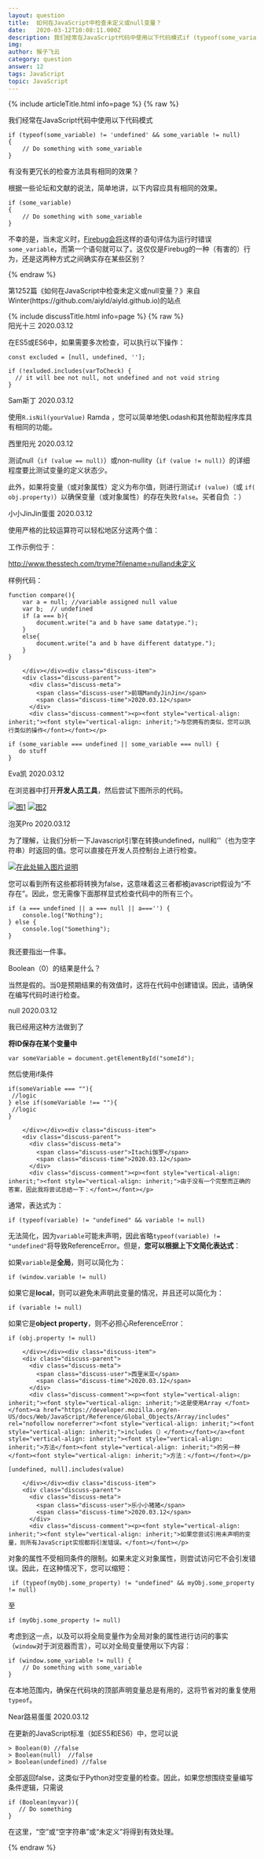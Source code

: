 ```yaml
---
layout: question
title:  如何在JavaScript中检查未定义或null变量？
date:   2020-03-12T10:08:11.000Z
description: 我们经常在JavaScript代码中使用以下代码模式if (typeof(some_variable) \!= 'undefined' && some_...
img: 
author: 猴子飞云
category: question
answer: 12
tags: JavaScript
topic: JavaScript
---
```

<div class="article-root">
  <div class="article">
    {% include articleTitle.html info=page %}
    {% raw %}
    <div class="article-content"><p><font style="vertical-align: inherit;"><font style="vertical-align: inherit;">我们经常在JavaScript代码中使用以下代码模式</font></font></p>

<pre><code>if (typeof(some_variable) != 'undefined' &amp;&amp; some_variable != null)<font></font>
{<font></font>
    // Do something with some_variable<font></font>
}<font></font>
</code></pre>

<p><font style="vertical-align: inherit;"><font style="vertical-align: inherit;">有没有更冗长的检查方法具有相同的效果？</font></font></p>

<p><font style="vertical-align: inherit;"><font style="vertical-align: inherit;">根据一些论坛和文献的说法，简单地讲，以下内容应具有相同的效果。</font></font></p>

<pre><code>if (some_variable)<font></font>
{<font></font>
    // Do something with some_variable<font></font>
}<font></font>
</code></pre>

<p><font style="vertical-align: inherit;"><font style="vertical-align: inherit;">不幸的是，</font><font style="vertical-align: inherit;">当</font><font style="vertical-align: inherit;">未定义</font><font style="vertical-align: inherit;">时</font><font style="vertical-align: inherit;">，</font></font><a href="http://en.wikipedia.org/wiki/Firebug_%28software%29" rel="noreferrer"><font style="vertical-align: inherit;"><font style="vertical-align: inherit;">Firebug会将</font></font></a><font style="vertical-align: inherit;"><font style="vertical-align: inherit;">这样的语句评估为运行时错误</font></font><code>some_variable</code><font style="vertical-align: inherit;"><font style="vertical-align: inherit;">，而第一个</font><font style="vertical-align: inherit;">语句</font><font style="vertical-align: inherit;">就可以了。</font><font style="vertical-align: inherit;">这仅仅是Firebug的一种（有害的）行为，还是这两种方式之间确实存在某些区别？</font></font></p></div>
    {% endraw %}
  </div>
  <p class="winter_mark">第1252篇《如何在JavaScript中检查未定义或null变量？》来自Winter(https://github.com/aiyld/aiyld.github.io)的站点</p>
  <div class="discuss-wrapper">
    {% include discussTitle.html info=page %}
    {% raw %}
    <div class="discuss-item">
        <div class="discuss-parent">
          <div class="discuss-meta">
            <span class="discuss-user">阳光十三</span>
            <span class="discuss-time">2020.03.12</span>
          </div>
          <div class="discuss-comment"><p><font style="vertical-align: inherit;"><font style="vertical-align: inherit;">在ES5或ES6中，如果需要多次检查，可以执行以下操作：</font></font></p>

<p></p><div class="snippet" data-lang="js" data-hide="false" data-console="true" data-babel="false">
<div class="snippet-code">
<pre class="snippet-code-js lang-js prettyprint-override"><code>const excluded = [null, undefined, ''];<font></font>
<font></font>
if (!exluded.includes(varToCheck) {<font></font>
  // it will bee not null, not undefined and not void string<font></font>
}</code></pre>
</div>
</div>
<p></p></div>
        </div></div><div class="discuss-item">
        <div class="discuss-parent">
          <div class="discuss-meta">
            <span class="discuss-user">Sam斯丁</span>
            <span class="discuss-time">2020.03.12</span>
          </div>
          <div class="discuss-comment"><p><font style="vertical-align: inherit;"><font style="vertical-align: inherit;">使用</font></font><code>R.isNil(yourValue)</code><font style="vertical-align: inherit;"><font style="vertical-align: inherit;">
Ramda </font><font style="vertical-align: inherit;">，您可以简单地使</font><font style="vertical-align: inherit;">Lodash和其他帮助程序库具有相同的功能。</font></font></p></div>
        </div></div><div class="discuss-item">
        <div class="discuss-parent">
          <div class="discuss-meta">
            <span class="discuss-user">西里阳光</span>
            <span class="discuss-time">2020.03.12</span>
          </div>
          <div class="discuss-comment"><p><font style="vertical-align: inherit;"><font style="vertical-align: inherit;">测试null（</font></font><code>if (value == null)</code><font style="vertical-align: inherit;"><font style="vertical-align: inherit;">）或non-nullity（</font></font><code>if (value != null)</code><font style="vertical-align: inherit;"><font style="vertical-align: inherit;">）的详细程度要比测试变量的定义状态少。</font></font></p>

<p><font style="vertical-align: inherit;"><font style="vertical-align: inherit;">此外，</font><font style="vertical-align: inherit;">如果将变量（或对象属性）定义为布尔</font><font style="vertical-align: inherit;">值</font><font style="vertical-align: inherit;">，则进行测试</font></font><code>if (value)</code><font style="vertical-align: inherit;"><font style="vertical-align: inherit;">（或   </font></font><code>if( obj.property)</code><font style="vertical-align: inherit;"><font style="vertical-align: inherit;">）以确保变量（或对象属性）的存在失败</font></font><code>false</code><font style="vertical-align: inherit;"><font style="vertical-align: inherit;">。</font><font style="vertical-align: inherit;">买者自负 ：）</font></font></p></div>
        </div></div><div class="discuss-item">
        <div class="discuss-parent">
          <div class="discuss-meta">
            <span class="discuss-user">小小JinJin蛋蛋</span>
            <span class="discuss-time">2020.03.12</span>
          </div>
          <div class="discuss-comment"><p><font style="vertical-align: inherit;"><font style="vertical-align: inherit;">使用严格的比较运算符可以轻松地区分这两个值：</font></font></p>

<p><font style="vertical-align: inherit;"><font style="vertical-align: inherit;">工作示例位于：</font></font></p>

<p><a href="http://www.thesstech.com/tryme?filename=nullandundefined" rel="nofollow"><font style="vertical-align: inherit;"><font style="vertical-align: inherit;">http://www.thesstech.com/tryme?filename=nulland未定义</font></font></a></p>

<p><font style="vertical-align: inherit;"><font style="vertical-align: inherit;">样例代码：</font></font></p>

<pre><code>function compare(){<font></font>
    var a = null; //variable assigned null value<font></font>
    var b;  // undefined<font></font>
    if (a === b){<font></font>
        document.write("a and b have same datatype.");<font></font>
    }<font></font>
    else{<font></font>
        document.write("a and b have different datatype.");<font></font>
    }   <font></font>
}<font></font>
</code></pre></div>
        </div></div><div class="discuss-item">
        <div class="discuss-parent">
          <div class="discuss-meta">
            <span class="discuss-user">前端MandyJinJin</span>
            <span class="discuss-time">2020.03.12</span>
          </div>
          <div class="discuss-comment"><p><font style="vertical-align: inherit;"><font style="vertical-align: inherit;">与您拥有的类似，您可以执行类似的操作</font></font></p>

<p><code>if (some_variable === undefined || some_variable === null) {
   do stuff
}</code></p></div>
        </div></div><div class="discuss-item">
        <div class="discuss-parent">
          <div class="discuss-meta">
            <span class="discuss-user">Eva凯</span>
            <span class="discuss-time">2020.03.12</span>
          </div>
          <div class="discuss-comment"><p><font style="vertical-align: inherit;"><font style="vertical-align: inherit;">在浏览器中</font><font style="vertical-align: inherit;">打开</font></font><strong><font style="vertical-align: inherit;"><font style="vertical-align: inherit;">开发人员工具</font></font></strong><font style="vertical-align: inherit;"><font style="vertical-align: inherit;">，然后尝试下图所示的代码。</font></font></p>

<p><a href="https://i.stack.imgur.com/rr3X2.png" rel="nofollow noreferrer"><img src="https://i.stack.imgur.com/rr3X2.png" alt="图1"></a>
<a href="https://i.stack.imgur.com/IEqrO.png" rel="nofollow noreferrer"><img src="https://i.stack.imgur.com/IEqrO.png" alt="图2"></a></p></div>
        </div></div><div class="discuss-item">
        <div class="discuss-parent">
          <div class="discuss-meta">
            <span class="discuss-user">泡芙Pro</span>
            <span class="discuss-time">2020.03.12</span>
          </div>
          <div class="discuss-comment"><p><font style="vertical-align: inherit;"><font style="vertical-align: inherit;">为了理解，让我们分析一下Javascript引擎在转换undefined，null和''（也为空字符串）时返回的值。</font><font style="vertical-align: inherit;">您可以直接在开发人员控制台上进行检查。</font></font></p>

<p><a href="https://i.stack.imgur.com/MlGa5.png" rel="nofollow noreferrer"><img src="https://i.stack.imgur.com/MlGa5.png" alt="在此处输入图片说明"></a></p>

<p><font style="vertical-align: inherit;"><font style="vertical-align: inherit;">您可以看到所有这些都将转换为false，这意味着这三者都被javascript假设为“不存在”。</font><font style="vertical-align: inherit;">因此，您无需像下面那样显式检查代码中的所有三个。</font></font></p>

<pre><code>if (a === undefined || a === null || a==='') {<font></font>
    console.log("Nothing");<font></font>
} else {<font></font>
    console.log("Something");<font></font>
}<font></font>
</code></pre>

<p><font style="vertical-align: inherit;"><font style="vertical-align: inherit;">我还要指出一件事。</font></font></p>

<p><font style="vertical-align: inherit;"><font style="vertical-align: inherit;">Boolean（0）的结果是什么？</font></font></p>

<p><font style="vertical-align: inherit;"><font style="vertical-align: inherit;">当然是假的。</font><font style="vertical-align: inherit;">当0是预期结果的有效值时，这将在代码中创建错误。</font><font style="vertical-align: inherit;">因此，请确保在编写代码时进行检查。</font></font></p></div>
        </div></div><div class="discuss-item">
        <div class="discuss-parent">
          <div class="discuss-meta">
            <span class="discuss-user">null</span>
            <span class="discuss-time">2020.03.12</span>
          </div>
          <div class="discuss-comment"><p><font style="vertical-align: inherit;"><font style="vertical-align: inherit;">我已经用这种方法做到了</font></font></p>

<p><strong><font style="vertical-align: inherit;"><font style="vertical-align: inherit;">将ID保存在某个变量中</font></font></strong></p>

<pre><code>var someVariable = document.getElementById("someId");
</code></pre>

<p><font style="vertical-align: inherit;"><font style="vertical-align: inherit;">然后使用if条件</font></font></p>

<pre><code>if(someVariable === ""){<font></font>
 //logic<font></font>
} else if(someVariable !== ""){<font></font>
 //logic<font></font>
}<font></font>
</code></pre></div>
        </div></div><div class="discuss-item">
        <div class="discuss-parent">
          <div class="discuss-meta">
            <span class="discuss-user">Itachi伽罗</span>
            <span class="discuss-time">2020.03.12</span>
          </div>
          <div class="discuss-comment"><p><font style="vertical-align: inherit;"><font style="vertical-align: inherit;">由于没有一个完整而正确的答案，因此我将尝试总结一下：</font></font></p>

<p><font style="vertical-align: inherit;"><font style="vertical-align: inherit;">通常，表达式为：</font></font></p>

<pre><code>if (typeof(variable) != "undefined" &amp;&amp; variable != null)
</code></pre>

<p><font style="vertical-align: inherit;"><font style="vertical-align: inherit;">无法简化，因为</font></font><code>variable</code><font style="vertical-align: inherit;"><font style="vertical-align: inherit;">可能未声明，因此省略</font></font><code>typeof(variable) != "undefined"</code><font style="vertical-align: inherit;"><font style="vertical-align: inherit;">将导致ReferenceError。</font><font style="vertical-align: inherit;">但是，</font></font><strong><font style="vertical-align: inherit;"><font style="vertical-align: inherit;">您可以根据上下文简化表达式</font></font></strong><font style="vertical-align: inherit;"><font style="vertical-align: inherit;">：</font></font></p>

<p><font style="vertical-align: inherit;"><font style="vertical-align: inherit;">如果</font></font><code>variable</code><font style="vertical-align: inherit;"><font style="vertical-align: inherit;">是</font></font><strong><font style="vertical-align: inherit;"><font style="vertical-align: inherit;">全局</font></font></strong><font style="vertical-align: inherit;"><font style="vertical-align: inherit;">，则可以简化为：</font></font></p>

<pre><code>if (window.variable != null)
</code></pre>

<p><font style="vertical-align: inherit;"><font style="vertical-align: inherit;">如果它是</font></font><strong><font style="vertical-align: inherit;"><font style="vertical-align: inherit;">local</font></font></strong><font style="vertical-align: inherit;"><font style="vertical-align: inherit;">，则可以避免未声明此变量的情况，并且还可以简化为：</font></font></p>

<pre><code>if (variable != null)
</code></pre>

<p><font style="vertical-align: inherit;"><font style="vertical-align: inherit;">如果它是</font></font><strong><font style="vertical-align: inherit;"><font style="vertical-align: inherit;">object property</font></font></strong><font style="vertical-align: inherit;"><font style="vertical-align: inherit;">，则不必担心ReferenceError：</font></font></p>

<pre><code>if (obj.property != null)
</code></pre></div>
        </div></div><div class="discuss-item">
        <div class="discuss-parent">
          <div class="discuss-meta">
            <span class="discuss-user">西里米亚</span>
            <span class="discuss-time">2020.03.12</span>
          </div>
          <div class="discuss-comment"><p><font style="vertical-align: inherit;"><font style="vertical-align: inherit;">这是使用Array </font></font><a href="https://developer.mozilla.org/en-US/docs/Web/JavaScript/Reference/Global_Objects/Array/includes" rel="nofollow noreferrer"><font style="vertical-align: inherit;"><font style="vertical-align: inherit;">includes（）</font></font></a><font style="vertical-align: inherit;"><font style="vertical-align: inherit;">方法</font><font style="vertical-align: inherit;">的另一种</font><font style="vertical-align: inherit;">方法：</font></font></p>

<pre><code>[undefined, null].includes(value)
</code></pre></div>
        </div></div><div class="discuss-item">
        <div class="discuss-parent">
          <div class="discuss-meta">
            <span class="discuss-user">乐小小猪猪</span>
            <span class="discuss-time">2020.03.12</span>
          </div>
          <div class="discuss-comment"><p><font style="vertical-align: inherit;"><font style="vertical-align: inherit;">如果您尝试引用未声明的变量，则所有JavaScript实现都将引发错误。</font></font></p>

<p><font style="vertical-align: inherit;"><font style="vertical-align: inherit;">对象的属性不受相同条件的限制。</font><font style="vertical-align: inherit;">如果未定义对象属性，则尝试访问它不会引发错误。</font><font style="vertical-align: inherit;">因此，在这种情况下，您可以缩短：</font></font></p>

<pre><code> if (typeof(myObj.some_property) != "undefined" &amp;&amp; myObj.some_property != null)
</code></pre>

<p><font style="vertical-align: inherit;"><font style="vertical-align: inherit;">至</font></font></p>

<pre><code>if (myObj.some_property != null)
</code></pre>

<p><font style="vertical-align: inherit;"><font style="vertical-align: inherit;">考虑到这一点，以及可以将全局变量作为全局对象的属性进行访问的事实（</font></font><code>window</code><font style="vertical-align: inherit;"><font style="vertical-align: inherit;">对于浏览器而言），可以对全局变量使用以下内容：</font></font></p>

<pre><code>if (window.some_variable != null) {<font></font>
    // Do something with some_variable<font></font>
}<font></font>
</code></pre>

<p><font style="vertical-align: inherit;"><font style="vertical-align: inherit;">在本地范围内，确保在代码块的顶部声明变量总是有用的，这将节省对的重复使用</font></font><code>typeof</code><font style="vertical-align: inherit;"><font style="vertical-align: inherit;">。</font></font></p></div>
        </div></div><div class="discuss-item">
        <div class="discuss-parent">
          <div class="discuss-meta">
            <span class="discuss-user">Near路易蛋蛋</span>
            <span class="discuss-time">2020.03.12</span>
          </div>
          <div class="discuss-comment"><p><font style="vertical-align: inherit;"><font style="vertical-align: inherit;">在更新的JavaScript标准（如ES5和ES6）中，您可以说</font></font></p>

<pre><code>&gt; Boolean(0) //false<font></font>
&gt; Boolean(null)  //false<font></font>
&gt; Boolean(undefined) //false<font></font>
</code></pre>

<p><font style="vertical-align: inherit;"><font style="vertical-align: inherit;">全部返回false，这类似于Python对空变量的检查。</font><font style="vertical-align: inherit;">因此，如果您想围绕变量编写条件逻辑，只需说</font></font></p>

<pre><code>if (Boolean(myvar)){<font></font>
   // Do something<font></font>
}<font></font>
</code></pre>

<p><font style="vertical-align: inherit;"><font style="vertical-align: inherit;">在这里，“空”或“空字符串”或“未定义”将得到有效处理。</font></font></p></div>
        </div></div>
    {% endraw %}
  </div>
<div>

